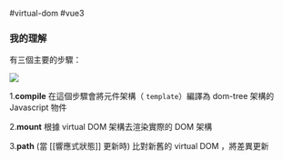  #virtual-dom #vue3

### 我的理解

有三個主要的步驟：

![](https://vuejs.org/assets/render-pipeline.CwxnH_lZ.png)

1.**compile**
在這個步驟會將元件架構（ `template`）編譯為 dom-tree 架構的 Javascript 物件

2.**mount**
根據 virtual DOM 架構去渲染實際的 DOM 架構

3.**path** (當 [[響應式狀態]] 更新時)
比對新舊的 virtual DOM ，將差異更新